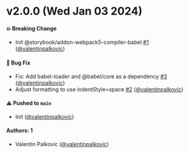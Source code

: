 # v2.0.0 (Wed Jan 03 2024)

#### 💥 Breaking Change

- Init @storybook/addon-webpack5-compiler-babel [#1](https://github.com/storybookjs/addon-webpack5-compiler-babel/pull/1) ([@valentinpalkovic](https://github.com/valentinpalkovic))

#### 🐛 Bug Fix

- Fix: Add babel-loader and @babel/core as a dependency [#3](https://github.com/storybookjs/addon-webpack5-compiler-babel/pull/3) ([@valentinpalkovic](https://github.com/valentinpalkovic))
- Adjust formatting to use indentStyle=space [#2](https://github.com/storybookjs/addon-webpack5-compiler-babel/pull/2) ([@valentinpalkovic](https://github.com/valentinpalkovic))

#### ⚠️ Pushed to `main`

- Init ([@valentinpalkovic](https://github.com/valentinpalkovic))

#### Authors: 1

- Valentin Palkovic ([@valentinpalkovic](https://github.com/valentinpalkovic))
